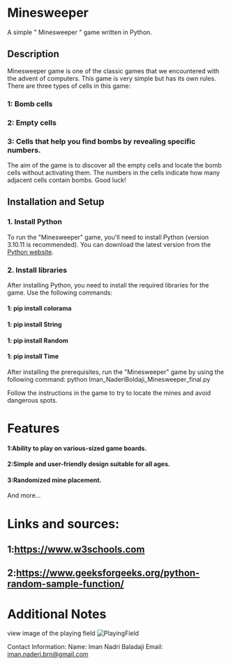 # Minesweeper
A simple " Minesweeper " game written in Python.

## Description

Minesweeper game is one of the classic games that we encountered with the advent of computers. This game is very simple but has its own rules.
There are three types of cells in this game:

### 1: Bomb cells
### 2: Empty cells
### 3: Cells that help you find bombs by revealing specific numbers.
The aim of the game is to discover all the empty cells and locate the bomb cells without activating them. The numbers in the cells indicate how many adjacent cells contain bombs. Good luck!

## Installation and Setup

### 1. Install Python

To run the "Minesweeper" game, you'll need to install Python (version 3.10.11 is recommended). You can download the latest version from the [Python website](https://www.python.org/downloads/).

### 2. Install libraries

After installing Python, you need to install the required libraries for the game. Use the following commands:
#### 1: pip install colorama
#### 1: pip install String
#### 1: pip install Random
#### 1: pip install Time

After installing the prerequisites, run the "Minesweeper" game by using the following command:
python Iman_NaderiBoldaji_Minesweeper_final.py

Follow the instructions in the game to try to locate the mines and avoid dangerous spots.

# Features

#### 1:Ability to play on various-sized game boards.
#### 2:Simple and user-friendly design suitable for all ages.
#### 3:Randomized mine placement.
And more...

# Links and sources:
  ## 1:https://www.w3schools.com
  ## 2:https://www.geeksforgeeks.org/python-random-sample-function/
# Additional Notes
 view image  of the playing field
![PlayingField](https://github.com/imannaderi238/Minwsweeper/assets/148794429/66fb73e5-a855-4fd0-a6a0-1b9238a5716e)

Contact Information:
Name: Iman Nadri Baladaji
Email: iman.naderi.brn@gmail.com





